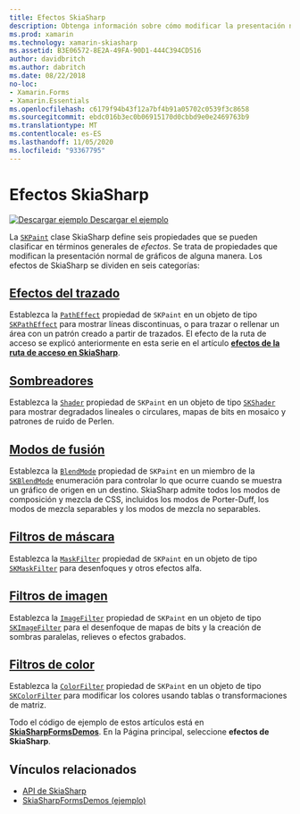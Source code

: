 ```yaml
---
title: Efectos SkiaSharp
description: Obtenga información sobre cómo modificar la presentación normal de gráficos con degradados, mosaicos de mapas de bits, modos de mezcla, desenfoque y otros efectos.
ms.prod: xamarin
ms.technology: xamarin-skiasharp
ms.assetid: B3E06572-8E2A-49FA-90D1-444C394CD516
author: davidbritch
ms.author: dabritch
ms.date: 08/22/2018
no-loc:
- Xamarin.Forms
- Xamarin.Essentials
ms.openlocfilehash: c6179f94b43f12a7bf4b91a05702c0539f3c8658
ms.sourcegitcommit: ebdc016b3ec0b06915170d0cbbd9e0e2469763b9
ms.translationtype: MT
ms.contentlocale: es-ES
ms.lasthandoff: 11/05/2020
ms.locfileid: "93367795"
---
```

# <a name="skiasharp-effects"></a>Efectos SkiaSharp

[![Descargar ejemplo](~/media/shared/download.png) Descargar el ejemplo](/samples/xamarin/xamarin-forms-samples/skiasharpforms-demos)

La [`SKPaint`](xref:SkiaSharp.SKPaint) clase SkiaSharp define seis propiedades que se pueden clasificar en términos generales de _efectos_. Se trata de propiedades que modifican la presentación normal de gráficos de alguna manera. Los efectos de SkiaSharp se dividen en seis categorías:

## <a name="path-effects"></a>[Efectos del trazado](../curves/effects.md)

Establezca la [`PathEffect`](xref:SkiaSharp.SKPaint.PathEffect) propiedad de `SKPaint` en un objeto de tipo [`SKPathEffect`](xref:SkiaSharp.SKPathEffect) para mostrar líneas discontinuas, o para trazar o rellenar un área con un patrón creado a partir de trazados. El efecto de la ruta de acceso se explicó anteriormente en esta serie en el artículo [**efectos de la ruta de acceso en SkiaSharp**](../curves/effects.md).

## <a name="shaders"></a>[Sombreadores](shaders/index.md)

Establezca la [`Shader`](xref:SkiaSharp.SKPaint.Shader) propiedad de `SKPaint` en un objeto de tipo [`SKShader`](xref:SkiaSharp.SKShader) para mostrar degradados lineales o circulares, mapas de bits en mosaico y patrones de ruido de Perlen.

## <a name="blend-modes"></a>[Modos de fusión](blend-modes/index.md)

Establezca la [`BlendMode`](xref:SkiaSharp.SKPaint.BlendMode) propiedad de `SKPaint` en un miembro de la [`SKBlendMode`](xref:SkiaSharp.SKBlendMode) enumeración para controlar lo que ocurre cuando se muestra un gráfico de origen en un destino. SkiaSharp admite todos los modos de composición y mezcla de CSS, incluidos los modos de Porter-Duff, los modos de mezcla separables y los modos de mezcla no separables.

## <a name="mask-filters"></a>[Filtros de máscara](mask-filters.md)

Establezca la [`MaskFilter`](xref:SkiaSharp.SKPaint.MaskFilter) propiedad de `SKPaint` en un objeto de tipo [`SKMaskFilter`](xref:SkiaSharp.SKMaskFilter) para desenfoques y otros efectos alfa.

## <a name="image-filters"></a>[Filtros de imagen](image-filters.md)

Establezca la [`ImageFilter`](xref:SkiaSharp.SKPaint.ImageFilter) propiedad de `SKPaint` en un objeto de tipo [`SKImageFilter`](xref:SkiaSharp.SKImageFilter) para el desenfoque de mapas de bits y la creación de sombras paralelas, relieves o efectos grabados.

## <a name="color-filters"></a>[Filtros de color](color-filters.md)

Establezca la [`ColorFilter`](xref:SkiaSharp.SKPaint.ColorFilter) propiedad de `SKPaint` en un objeto de tipo [`SKColorFilter`](xref:SkiaSharp.SKColorFilter) para modificar los colores usando tablas o transformaciones de matriz.

Todo el código de ejemplo de estos artículos está en [**SkiaSharpFormsDemos**](/samples/xamarin/xamarin-forms-samples/skiasharpforms-demos). En la Página principal, seleccione **efectos de SkiaSharp**.

## <a name="related-links"></a>Vínculos relacionados

- [API de SkiaSharp](/dotnet/api/skiasharp)
- [SkiaSharpFormsDemos (ejemplo)](/samples/xamarin/xamarin-forms-samples/skiasharpforms-demos)